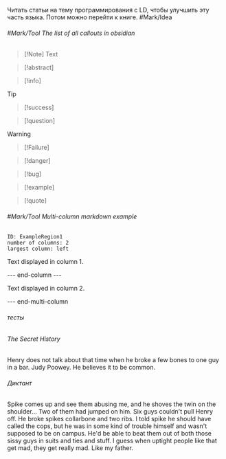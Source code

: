 Читать статьи на тему программирования с LD, чтобы улучшить эту часть языка. Потом можно перейти к книге. #Mark/Idea 
###### #Mark/Tool The list of all callouts in obsidian
> [!Note] Text

> [!abstract]

> [!info]

> [!tip]

> [!success]

> [!question]

>[!warning]

> [!Failure]

> [!danger]

> [!bug]

> [!example]

> [!quote]



###### #Mark/Tool Multi-column markdown example
```start-multi-column  
ID: ExampleRegion1  
number of columns: 2  
largest column: left  
```

Text displayed in column 1.

--- end-column ---

Text displayed in column 2.

--- end-multi-column




###### тесты



###### The Secret History
Henry does not talk about that time when he broke a few bones to one guy in a bar. Judy Poowey. He believes it to be common.

###### Диктант
Spike comes up and see them abusing me, and he shoves the twin on the shoulder... Two of them had jumped on him. Six guys couldn't pull Henry off. He broke spikes collarbone and two ribs. I told spike he should have called the cops, but he was in some kind of trouble himself and wasn't supposed to be on campus. He'd be able to beat them out of both those sissy guys in suits and ties and stuff.
I guess when uptight people like that get mad, they get really mad. Like my father.

